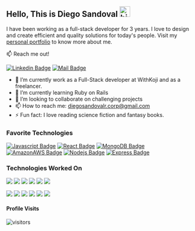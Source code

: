 ## Hello, This is Diego Sandoval <img src="https://user-images.githubusercontent.com/1303154/88677602-1635ba80-d120-11ea-84d8-d263ba5fc3c0.gif" width="28px" alt="hi">

I have been working as a full-stack developer for 3 years. I love to design and create efficient and quality solutions for today's people. Visit my [personal portfolio](https://www.diegosandoval.tech/) to know more about me.

:mailbox: Reach me out!

[![Linkedin Badge](https://img.shields.io/badge/LinkedIn-0077B5?style=for-the-badge&logo=linkedin&logoColor=white)](https://www.linkedin.com/in/diego-sandoval-83856a212/) 
[![Mail Badge](https://img.shields.io/badge/Gmail-D14836?style=for-the-badge&logo=gmail&logoColor=white)](mailto:diegosandovalr.corp@gmail.com)

- 🔭 I’m currently work as a Full-Stack developer at WithKoji and as a freelancer.
- 🌱 I’m currently learning Ruby on Rails
- 👯 I’m looking to collaborate on challenging projects
- 📫 How to reach me: diegosandovalr.corp@gmail.com
- ⚡ Fun fact: I love reading science fiction and fantasy books.

### Favorite Technologies

[![Javascript Badge](https://img.shields.io/badge/JavaScript-F7DF1E?style=for-the-badge&logo=javascript&logoColor=black)](#)
[![React Badge]( 	https://img.shields.io/badge/React-20232A?style=for-the-badge&logo=react&logoColor=61DAFB)](#) 
[![MongoDB Badge]( 	https://img.shields.io/badge/MongoDB-4EA94B?style=for-the-badge&logo=mongodb&logoColor=white)](#) 
[![AmazonAWS Badge](  https://img.shields.io/badge/Amazon_AWS-232F3E?style=for-the-badge&logo=amazon-aws&logoColor=white)](#) 
[![Nodejs Badge]( 	https://img.shields.io/badge/Node.js-43853D?style=for-the-badge&logo=node.js&logoColor=white)](#) 
[![Express Badge]( 	https://img.shields.io/badge/Express.js-404D59?style=for-the-badge)](#) 

### Technologies Worked On

[![  ](  	https://img.shields.io/badge/Xamarin-3498DB?style=for-the-badge&logo=xamarin&logoColor=white )](#)
[![  ](  	https://img.shields.io/badge/.NET-5C2D91?style=for-the-badge&logo=.net&logoColor=white )](#)
[![  ](   https://img.shields.io/badge/Sass-CC6699?style=for-the-badge&logo=sass&logoColor=white )](#)
[![  ](   https://img.shields.io/badge/Bootstrap-563D7C?style=for-the-badge&logo=bootstrap&logoColor=white )](#)
[![  ](   https://img.shields.io/badge/styled--components-DB7093?style=for-the-badge&logo=styled-components&logoColor=white )](#)
[![  ](   https://img.shields.io/badge/Material--UI-0081CB?style=for-the-badge&logo=material-ui&logoColor=white )](#)

[![  ](   https://img.shields.io/badge/Redux-593D88?style=for-the-badge&logo=redux&logoColor=white )](#)
[![  ](   https://img.shields.io/badge/React_Router-CA4245?style=for-the-badge&logo=react-router&logoColor=white)](#)
[![  ](  	https://img.shields.io/badge/MySQL-00000F?style=for-the-badge&logo=mysql&logoColor=white  )](#)
[![  ](   https://img.shields.io/badge/SQLite-07405E?style=for-the-badge&logo=sqlite&logoColor=white )](#)
[![  ](   https://img.shields.io/badge/Netlify-00C7B7?style=for-the-badge&logo=netlify&logoColor=white  )](#)
[![  ](   https://img.shields.io/badge/Heroku-430098?style=for-the-badge&logo=heroku&logoColor=white )](#)


#### Profile Visits 

![visitors](https://visitor-badge.glitch.me/badge?page_id=Diegocorp.Diegocorp)
